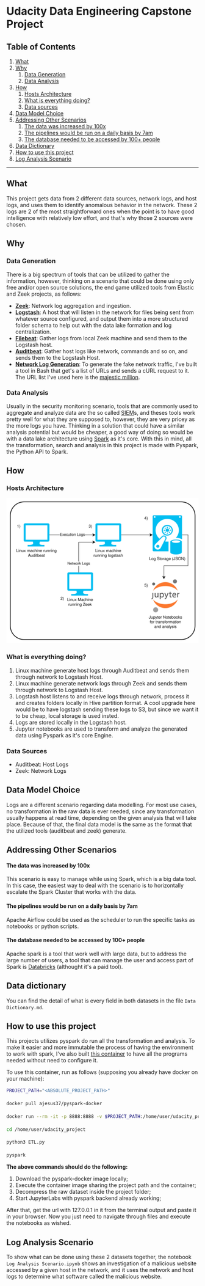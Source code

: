 # Udacity Data Engineering Capstone Project

## Table of Contents

1. [What](#what)
2. [Why](#why)
    1. [Data Generation](#data_generation)
    2. [Data Analysis](#data_analysis)
3. [How](#how)
    1. [Hosts Architecture](#hosts_architecture)
    2. [What is everything doing?](#what_is_everything_doing)
    3. [Data sources](#data_sources)
4. [Data Model Choice](#data_model_choice)
5. [Addressing Other Scenarios](#addressing_other_scenarios)
    1. [The data was increased by 100x](#data_increses_100x)
    2. [The pipelines would be run on a daily basis by 7am](#pipelines_run_daily)
    3. [The database needed to be accessed by 100+ people](#access_by_100_users)
6. [Data Dictionary](#data_dictionary)
7. [How to use this project](#how_to_use_this_project)
8. [Log Analysis Scenario](#log_analysis)
    
    
---

<a name="what"></a> 
## What

This project gets data from 2 different data sources, network logs, and host logs, and uses them to identify anomalous behavior in the network. These 2 logs are 2 of the most straightforward ones when the point is to have good intelligence with relatively low effort, and that's why those 2 sources were chosen.

<a name="why"></a> 
## Why

<a name="data_generation"></a> 
### Data Generation

There is a big spectrum of tools that can be utilized to gather the information, however, thinking on a scenario that could be done using only free and/or open source solutions, the end game utilized tools from Elastic and Zeek projects, as follows:

- **[Zeek](https://zeek.org/)**: Network log aggregation and ingestion.
- **[Logstash](https://www.elastic.co/pt/logstash/)**: A host that will listen in the network for files being sent from whatever source configured, and output them into a more structured folder schema to help out with the data lake formation and log centralization.
- **[Filebeat](https://www.elastic.co/pt/beats/filebeat)**: Gather logs from local Zeek machine and send them to the Logstash host.
- **[Auditbeat](https://www.elastic.co/pt/beats/auditbeat)**: Gather host logs like network, commands and so on, and sends them to the Logstash Host.
- **[Network Log Generation](https://github.com/aJesus37/for_url_curl)**: To generate the fake network traffic, I've built a tool in Bash that get's a list of URLs and sends a cURL request to it. The URL list I've used here is the [majestic million](https://www.google.com/search?channel=trow5&client=firefox-b-d&q=majestic+million).

<a name="data_analysis"></a> 
### Data Analysis

Usually in the security monitoring scenario, tools that are commonly used to aggregate and analyze data are the so called [SIEM](https://en.wikipedia.org/wiki/Security_information_and_event_management)s, and theses tools work pretty well for what they are supposed to, however, they are very pricey as the more logs you have. Thinking in a solution that could have a similar analysis potential but would be cheaper, a good way of doing so would be with a data lake architecture using [Spark](https://spark.apache.org/) as it's core.
With this in mind, all the transformation, search and analysis in this project is made with Pyspark, the Python API to Spark.

<a name="how"></a> 
## How

<a name="hosts_architecture"></a> 
### Hosts Architecture

![](docs/nanodegree_hosts_architecture.jpg)

<a name="what_is_everything_doing"></a> 
### What is everything doing?

1. Linux machine generate host logs through Auditbeat and sends them through network to Logstash Host.
2. Linux machine generate network logs through Zeek and sends them through network to Logstash Host.
3. Logstash host listens to and receive logs through network, process it and creates folders locally in Hive partition format. A cool upgrade here would be to have logstash sending these logs to S3, but since we want it to be cheap, local storage is used insted.
4. Logs are stored locally in the Logstash host.
5. Jupyter notebooks are used to transform and analyze the generated data using Pyspark as it's core Engine.

<a name="data_sources"></a>
### Data Sources

- Auditbeat: Host Logs
- Zeek: Network Logs

<a name="data_model_choice"></a> 
## Data Model Choice

Logs are a different scenario regarding data modelling. For most use cases, no transformation in the raw data is ever needed, since any transformation usually happens at read time, depending on the given analysis that will take place. Because of that, the final data model is the same as the format that the utilized tools (auditbeat and zeek) generate.

<a name="addressing_other_scenarios"></a>
## Addressing Other Scenarios

<a name="data_increses_100x"></a>
#### The data was increased by 100x

This scenario is easy to manage while using Spark, which is a big data tool. In this case, the easiest way to deal with the scenario is to horizontally escalate the Spark Cluster that works with the data.

<a name="pipelines_run_daily"></a>
#### The pipelines would be run on a daily basis by 7am 

Apache Airflow could be used as the scheduler to run the specific tasks as notebooks or python scripts.

<a name="access_by_100_users"></a>
#### The database needed to be accessed by 100+ people

Apache spark is a tool that work well with large data, but to address the large number of users, a tool that can manage the user and access part of Spark is [Databricks](databricks.com/) (althought it's a paid tool).


<a name="data_dictionary"></a>
## Data dictionary

You can find the detail of what is every field in both datasets in the file `Data Dictionary.md`.

<a name="how_to_use_this_project"></a>
## How to use this project

This projects utilizes pyspark do run all the transformation and analysis. To make it easier and more immutable the process of having the environment to work with spark, I've also built [this container](https://hub.docker.com/repository/docker/ajesus37/pyspark-docker) to have all the programs needed without need to configure it.

To use this container, run as follows (supposing you already have docker on your machine):

```bash
PROJECT_PATH="<ABSOLUTE_PROJECT_PATH>"

docker pull ajesus37/pyspark-docker

docker run --rm -it -p 8888:8888 -v $PROJECT_PATH:/home/user/udacity_project ajesus37/pyspark-docker bash

cd /home/user/udacity_project

python3 ETL.py

pyspark

```

**The above commands should do the following:**

1. Download the pyspark-docker image locally;
2. Execute the container image sharing the project path and the container;
3. Decompress the raw dataset inside the project folder;
4. Start JupyterLabs with pyspark backend already working;

After that, get the url with 127.0.0.1 in it from the terminal output and paste it in your browser. Now you just need to navigate through files and execute the notebooks as wished.


<a name="log_analysis"></a>
## Log Analysis Scenario

To show what can be done using these 2 datasets together, the notebook `Log Analysis Scenario.ipynb` shows an investigation of a malicious website accessed by a given host in the network, and it uses the network and host logs to determine what software called the malicious website.